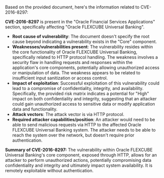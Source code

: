 Based on the provided document, here's the information related to CVE-2016-8297:

**CVE-2016-8297** is present in the "Oracle Financial Services Applications" section, specifically affecting "Oracle FLEXCUBE Universal Banking".

*   **Root cause of vulnerability**: The document doesn't specify the root cause beyond indicating a vulnerability exists in the "Core" component.
*   **Weaknesses/vulnerabilities present**: The vulnerability resides within the core functionality of Oracle FLEXCUBE Universal Banking, specifically related to HTTP protocol handling. The weakness involves a security flaw in handling requests and responses within the application's core components, potentially allowing unauthorized access or manipulation of data. The weakness appears to be related to insufficient input sanitization or access control.
*   **Impact of exploitation**: Successful exploitation of this vulnerability could lead to a compromise of confidentiality, integrity, and availability. Specifically, the provided risk matrix indicates a potential for "High" impact on both confidentiality and integrity, suggesting that an attacker could gain unauthorized access to sensitive data or modify application data and functionality.
*  **Attack vectors**: The attack vector is via HTTP protocol.
*   **Required attacker capabilities/position**: An attacker would need to be able to send malicious requests via HTTP to the affected Oracle FLEXCUBE Universal Banking system. The attacker needs to be able to reach the system over the network, but doesn't require prior authentication.

**Summary of CVE-2016-8297:**
The vulnerability within Oracle FLEXCUBE Universal Banking's core component, exposed through HTTP, allows for an attacker to perform unauthorized actions, potentially compromising data confidentiality and integrity and ultimately impact system availability. It is remotely exploitable without authentication.